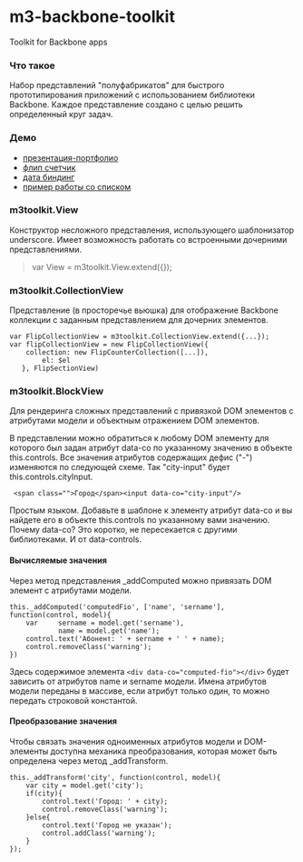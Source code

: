 ﻿m3-backbone-toolkit
===================

Toolkit for Backbone apps

### Что такое
Набор представлений "полуфабрикатов" для быстрого прототипирования приложений с использованием библиотеки Backbone. Каждое представление создано с целью решить определенный круг задач. 

### Демо
- [презентация-портфолио](http://matraska23.github.io/m3-backbone-toolkit/demo_presentation/index.html)
- [флип счетчик](http://matraska23.github.io/m3-backbone-toolkit/demo_flip-clock/index.html)
- [дата биндинг](http://matraska23.github.io/m3-backbone-toolkit/demo_binding/m3toolkit.html)
- [пример работы со списком](http://matraska23.github.io/m3-backbone-toolkit/demo_list/app.html)


### m3toolkit.View
Конструктор несложного представления, использующего шаблонизатор underscore. Имеет возможность работать со встроенными дочерними представлениями.

> var View = m3toolkit.View.extend({});

### m3toolkit.CollectionView 
Представление (в просторечье вьюшка) для отображение Backbone коллекции с заданным представлением для дочерних элементов.

```
var FlipCollectionView = m3toolkit.CollectionView.extend({...});
var flipCollectionView = new FlipCollectionView({
    collection: new FlipCounterCollection([...]),
		el: $el
   }, FlipSectionView)
```

### m3toolkit.BlockView
Для рендеринга сложных представлений с привязкой DOM элементов с атрибутами модели и объектным отражением DOM элементов.

В представлении можно обратиться к любому DOM элементу для которого был задан атрибут data-co по указанному значению в объекте this.controls.
Все значения атрибутов содержащих дефис ("-") изменяются по следующей схеме. Так "city-input" будет this.controls.cityInput.

` <span class="">Город</span><input data-co="city-input"/>`

Простым языком. Добавьте в шаблоне к элементу атрибут data-co и вы найдете его в объекте this.controls по указанному вами значению. 
Почему data-co? Это коротко, не пересекается с другими библиотеками. И от data-controls.

#### Вычисляемые значения
Через метод представления _addComputed можно привязать DOM элемент с атрибутами модели.

```
this._addComputed('computedFio', ['name', 'sername'], function(control, model){
	var 	sername = model.get('sername'),
			name = model.get('name');
	control.text('Абонент: ' + sername + ' ' + name);
	control.removeClass('warning');
})
```
Здесь содержимое элемента `<div data-co="computed-fio"></div>` будет зависить от атрибутов name и sername модели. Имена атрибутов модели переданы в массиве, если атрибут только один, то можно передать строковой константой.



#### Преобразование значения
Чтобы связать значения одноименных атрибутов модели и DOM-элементы доступна механика преобразования, которая может быть определена через метод _addTransform.
```
this._addTransform('city', function(control, model){
	var city = model.get('city');
	if(city){
		control.text('Город: ' + city);
		control.removeClass('warning');
	}else{
		control.text('Город не указан');
		control.addClass('warning');
	}
});
```
